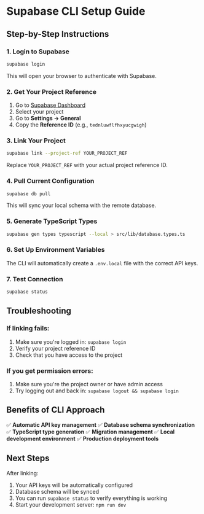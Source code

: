 # Supabase CLI Setup Guide

## Step-by-Step Instructions

### 1. Login to Supabase
```bash
supabase login
```
This will open your browser to authenticate with Supabase.

### 2. Get Your Project Reference
1. Go to [Supabase Dashboard](https://supabase.com/dashboard)
2. Select your project
3. Go to **Settings → General**
4. Copy the **Reference ID** (e.g., `tednluwflfhxyucgwigh`)

### 3. Link Your Project
```bash
supabase link --project-ref YOUR_PROJECT_REF
```
Replace `YOUR_PROJECT_REF` with your actual project reference ID.

### 4. Pull Current Configuration
```bash
supabase db pull
```
This will sync your local schema with the remote database.

### 5. Generate TypeScript Types
```bash
supabase gen types typescript --local > src/lib/database.types.ts
```

### 6. Set Up Environment Variables
The CLI will automatically create a `.env.local` file with the correct API keys.

### 7. Test Connection
```bash
supabase status
```

## Troubleshooting

### If linking fails:
1. Make sure you're logged in: `supabase login`
2. Verify your project reference ID
3. Check that you have access to the project

### If you get permission errors:
1. Make sure you're the project owner or have admin access
2. Try logging out and back in: `supabase logout && supabase login`

## Benefits of CLI Approach

✅ **Automatic API key management**
✅ **Database schema synchronization**
✅ **TypeScript type generation**
✅ **Migration management**
✅ **Local development environment**
✅ **Production deployment tools**

## Next Steps

After linking:
1. Your API keys will be automatically configured
2. Database schema will be synced
3. You can run `supabase status` to verify everything is working
4. Start your development server: `npm run dev` 